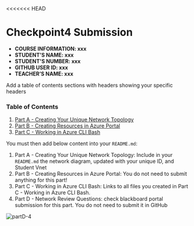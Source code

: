 <<<<<<< HEAD
# Checkpoint4 Submission

- **COURSE INFORMATION: xxx**
- **STUDENT’S NAME: xxx**
- **STUDENT'S NUMBER: xxx**
- **GITHUB USER ID: xxx**
- **TEACHER’S NAME: xxx**

Add a table of contents sections with headers showing your specific headers 
### Table of Contents
1. [Part A - Creating Your Unique Network Topology](#header1)
2. [Part B - Creating Resources in Azure Portal](#header2)
3. [Part C - Working in Azure CLI Bash](#header3)

You must then add below content into your `README.md`:

1. Part A - Creating Your Unique Network Topology: Include in your `README.md` the network diagram, updated with your unique ID, and Student Vnet
2. Part B - Creating Resources in Azure Portal: You do not need to submit anything for this part!
3. Part C - Working in Azure CLI Bash: Links to all files you created in Part C - Working in Azure CLI Bash.
5. Part D - Network Review Questions: check blackboard portal submission for this part. You do not need to submit it in GitHub 


![partD-4](https://user-images.githubusercontent.com/123032283/216807684-fc6670d7-0472-4f03-b3be-130bbdcce70e.png)
